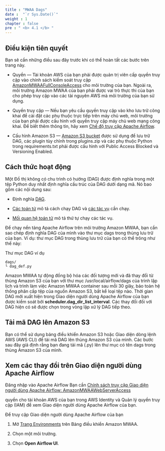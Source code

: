 ```yaml
---
title : "MWAA Dags"
date :  "`r Sys.Date()`"
weight : 1
chapter : false
pre : " <b> 4.1 </b> "
---
```


## Điều kiện tiên quyết

Bạn sẽ cần những điều sau đây trước khi có thể hoàn tất các bước trên trang này.

* Quyền — Tài khoản AWS của bạn phải được quản trị viên cấp quyền truy cập vào
chính sách kiểm soát truy cập [AmazonMWAAFullConsoleAccess](https://docs.aws.amazon.com/mwaa/latest/userguide/access-policies.html#console-full-access)
cho môi trường của bạn. Ngoài ra, môi trường Amazon MWAA của bạn phải được vai trò thực thi của bạn cho phép truy cập vào các tài nguyên AWS mà môi trường của bạn sử dụng.

* Quyền truy cập — Nếu bạn yêu cầu quyền truy cập vào kho lưu trữ công khai để cài đặt các phụ thuộc trực tiếp trên máy chủ web,
môi trường của bạn phải được cấu hình với quyền truy cập máy chủ web mạng công khai. Để biết thêm thông tin, hãy xem [Chế độ truy cập Apache Airflow](https://docs.aws.amazon.com/mwaa/latest/userguide/configuring-networking.html).

* Cấu hình Amazon S3 —
[Amazon S3 bucket](https://docs.aws.amazon.com/mwaa/latest/userguide/mwaa-s3-bucket.html) được sử dụng để lưu trữ DAG,
các plugin tùy chỉnh trong plugins.zip và các phụ thuộc Python
trong requirements.txt phải được cấu hình với Public Access Blocked và Versioning Enabled.


## Cách thức hoạt động

Một Đồ thị không có chu trình có hướng (DAG) được định nghĩa trong một tệp Python duy nhất định nghĩa cấu trúc của DAG dưới dạng mã. Nó
bao gồm các nội dung sau:

* Định nghĩa [DAG](https://airflow.apache.org/docs/apache-airflow/stable/core-concepts/index.html).

* [Các toán tử](https://airflow.apache.org/docs/apache-airflow/stable/core-concepts/index.html) mô tả cách chạy
DAG và [các tác vụ](https://airflow.apache.org/docs/apache-airflow/stable/core-concepts/index.html) cần chạy.

* [Mối quan hệ toán tử](https://airflow.apache.org/docs/apache-airflow/stable/core-concepts/index.html) mô tả
thứ tự chạy các tác vụ.

Để chạy nền tảng Apache Airflow trên môi trường Amazon MWAA, bạn cần sao chép định nghĩa DAG của mình vào thư mục dags
trong thùng lưu trữ của bạn. Ví dụ: thư mục DAG trong thùng lưu trữ của bạn có thể trông như thế này:

Thư mục DAG ví dụ

```
dags/
└ dag_def.py
```

Amazon MWAA tự động đồng bộ hóa các đối tượng mới và đã thay đổi từ thùng Amazon S3 của bạn với thư mục /usr/local/airflow/dags của trình lập lịch và trình làm việc Amazon MWAA
container sau mỗi 30 giây, bảo toàn hệ thống phân cấp tệp của nguồn Amazon S3,
bất kể loại tệp nào. Thời gian DAG mới xuất hiện trong Giao diện người dùng Apache Airflow của bạn được kiểm soát bởi
**scheduler.dag_dir_list_interval**. Các thay đổi đối với DAG hiện có sẽ được chọn trong vòng lặp xử lý DAG tiếp theo.

## Tải mã DAG lên Amazon S3

Bạn có thể sử dụng bảng điều khiển Amazon S3 hoặc Giao diện dòng lệnh AWS (AWS CLI) để tải mã DAG lên thùng Amazon S3
của mình. Các bước sau đây giả định rằng bạn đang tải mã (.py) lên thư mục có tên dags trong thùng Amazon S3 của mình.

## Xem các thay đổi trên Giao diện người dùng Apache Airflow

Đăng nhập vào Apache Airflow
Bạn
cần [Chính sách truy cập Giao diện người dùng Apache Airflow: AmazonMWAAWebServerAccess](https://docs.aws.amazon.com/mwaa/latest/userguide/access-policies.html#web-ui-access)

quyền cho tài khoản AWS của bạn trong AWS Identity
và
Quản lý quyền truy cập (IAM) để xem Giao diện người dùng Apache Airflow của bạn.

Để truy cập Giao diện người dùng Apache Airflow của bạn

1. Mở [Trang Environments](https://us-east-1.console.aws.amazon.com/mwaa/home?region=us-east-1#environments) trên
Bảng điều khiển Amazon MWAA.

2. Chọn một môi trường.

3. Chọn **Open Airflow UI**.